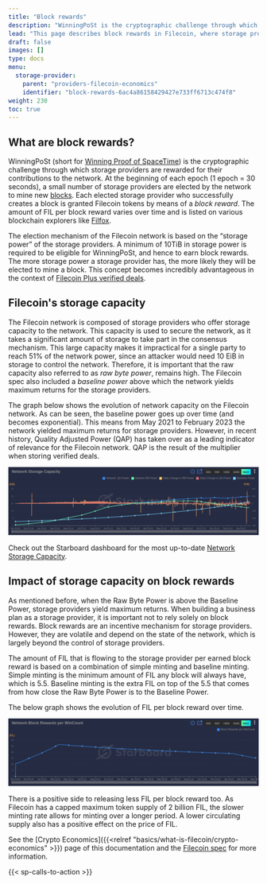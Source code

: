 ```yaml
---
title: "Block rewards"
description: "WinningPoSt is the cryptographic challenge through which storage providers are rewarded for their contributions to the network."
lead: "This page describes block rewards in Filecoin, where storage providers are elected to produce new blocks and earn FIL as rewards. It also discusses the importance of storage capacity for securing the network and mentions the impact of storage capacity on block rewards."
draft: false
images: []
type: docs
menu:
  storage-provider:
    parent: "providers-filecoin-economics"
    identifier: "block-rewards-6ac4a86158429427e733ff6713c474f8"
weight: 230
toc: true
---
```


## What are block rewards?

WinningPoSt (short for [Winning Proof of SpaceTime](https://spec.filecoin.io/algorithms/pos/post/)) is the cryptographic challenge through which storage providers are rewarded for their contributions to the network. At the beginning of each epoch (1 epoch = 30 seconds), a small number of storage providers are elected by the network to mine new [blocks](https://docs.filecoin.io/reference/general/glossary/#block). Each elected storage provider who successfully creates a block is granted Filecoin tokens by means of a _block reward_. The amount of FIL per block reward varies over time and is listed on various blockchain explorers like [Filfox](https://filfox.info/en).

The election mechanism of the Filecoin network is based on the “storage power” of the storage providers. A minimum of 10TiB in storage power is required to be eligible for WinningPoSt, and hence to earn block rewards. The more storage power a storage provider has, the more likely they will be elected to mine a block. This concept becomes incredibly advantageous in the context of [Filecoin Plus verified deals](https://docs.filecoin.io/basics/how-storage-works/filecoin-plus/).

## Filecoin's storage capacity

The Filecoin network is composed of storage providers who offer storage capacity to the network. This capacity is used to secure the network, as it takes a significant amount of storage to take part in the consensus mechanism. This large capacity makes it impractical for a single party to reach 51% of the network power, since an attacker would need 10 EiB in storage to control the network. Therefore, it is important that the raw capacity also referred to as _raw byte power_, remains high. The Filecoin spec also included a _baseline power_ above which the network yields maximum returns for the storage providers.

The graph below shows the evolution of network capacity on the Filecoin network. As can be seen, the baseline power goes up over time (and becomes exponential). This means from May 2021 to February 2023 the network yielded maximum returns for storage providers. However, in recent history, Quality Adjusted Power (QAP) has taken over as a leading indicator of relevance for the Filecoin network. QAP is the result of the multiplier when storing verified deals.

[![Network Storage Capacity](capacity.png)](https://dashboard.starboard.ventures/capacity-services#network-storage-capacity)

Check out the Starboard dashboard for the most up-to-date [Network Storage Capacity](https://dashboard.starboard.ventures/capacity-services#network-storage-capacity).

## Impact of storage capacity on block rewards

As mentioned before, when the Raw Byte Power is above the Baseline Power, storage providers yield maximum returns. When building a business plan as a storage provider, it is important not to rely solely on block rewards. Block rewards are an incentive mechanism for storage providers. However, they are volatile and depend on the state of the network, which is largely beyond the control of storage providers.

The amount of FIL that is flowing to the storage provider per earned block reward is based on a combination of simple minting and baseline minting. Simple minting is the minimum amount of FIL any block will always have, which is 5.5. Baseline minting is the extra FIL on top of the 5.5 that comes from how close the Raw Byte Power is to the Baseline Power.

The below graph shows the evolution of FIL per block reward over time.

[![Block Rewards](blockrewards.png)](https://dashboard.starboard.ventures/capacity-services#network-block-rewards-per-wincount)

There is a positive side to releasing less FIL per block reward too. As Filecoin has a capped maximum token supply of 2 billion FIL, the slower minting rate allows for minting over a longer period. A lower circulating supply also has a positive effect on the price of FIL.

See the [Crypto Economics]({{<relref "basics/what-is-filecoin/crypto-economics" >}}) page of this documentation and the [Filecoin spec](https://spec.filecoin.io/#section-systems.filecoin_token.minting_model) for more information.

{{< sp-calls-to-action >}}
